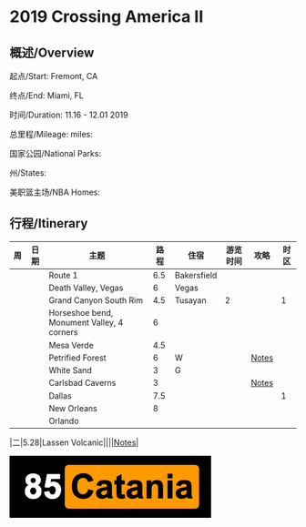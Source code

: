 # 2019 Crossing America II

## 概述/Overview

起点/Start: Fremont, CA

终点/End: Miami, FL 

时间/Duration: 11.16 - 12.01 2019

总里程/Mileage: miles:

国家公园/National Parks: 

州/States: 

美职篮主场/NBA Homes: 


## 行程/Itinerary

|周|日期|主题|路程|住宿|游览时间|攻略|时区|
|--|---|----|---|-|-|-|-|
|||Route 1|6.5|Bakersfield||||
|||Death Valley, Vegas|6|Vegas||||
|||Grand Canyon South Rim|4.5|Tusayan|2||1|
|||Horseshoe bend, Monument Valley, 4 corners|6|||||
|||Mesa Verde|4.5|||||
|||Petrified Forest|6|W||[Notes](http://www.meilvtong.com/viewthread.php?tid=77)||
|||White Sand|3|G||||
|||Carlsbad Caverns|3|||[Notes](http://www.meilvtong.com/viewthread.php?tid=330)||
|||Dallas|7.5||||1|
|||New Orleans|8|||||
|||Orlando||||||



|二|5.28|Lassen Volcanic||||[Notes](http://www.meilvtong.com/viewthread.php?tid=326)|



![Hi](resources/logo.png)
